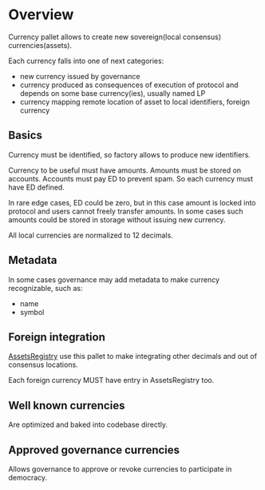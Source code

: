 # Overview

Currency pallet allows to create new sovereign(local consensus) currencies(assets).

Each currency falls into one of next categories:

- new currency issued by governance
- currency produced as consequences of execution of protocol and depends on some base currency(ies), usually named LP
- currency mapping remote location of asset to local identifiers, foreign currency
  
## Basics

Currency must be identified, so factory allows to produce new identifiers.

Currency to be useful must have amounts. Amounts must be stored on accounts. Accounts must pay ED to prevent spam.
So each currency must have ED defined.

In rare edge cases, ED could be zero, but in this case amount is locked into protocol and users cannot freely transfer amounts. In some cases such amounts could be stored in storage without issuing new currency.

All local currencies are normalized to 12 decimals.

## Metadata

In some cases governance may add metadata to make currency recognizable, such as:

- name
- symbol

## Foreign integration

[AssetsRegistry](../assets-registry/README.md) use this pallet to make integrating other decimals and out of consensus locations. 

Each foreign currency MUST have entry in AssetsRegistry too.

## Well known currencies

Are optimized and baked into codebase directly.

## Approved governance currencies

Allows governance to approve or revoke currencies to participate in democracy.
